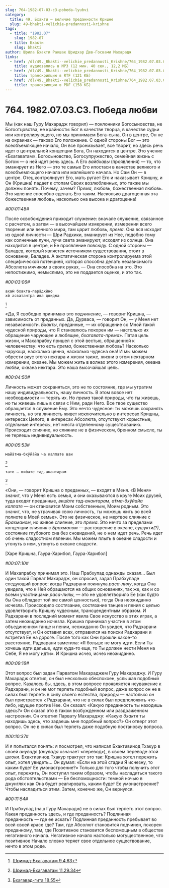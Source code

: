 ```yaml
---
slug: 764-1982-07-03-c3-pobeda-lyubvi
category:
  title: 49. Бхакти — величие преданности Кришне
  slug: 49-bhakti-velichie-predannosti-krishne
tags:
  - title: "1982.07"
    slug: 1982-07
  - title: Бхакти
    slug: bhakti
author: Шрила Бхакти Ракшак Шридхар Дев-Госвами Махарадж
links:
  - href: /dl/49._Bhakti--velichie_predannosti_Krishne/764_1982.07.03.C3_SridharMj_Pobeda_ljubvi.mp3
    title: аудиозапись в MP3 (12 мин. 40 сек., 12,2 МБ)
  - href: /dl/49._Bhakti--velichie_predannosti_Krishne/764_1982.07.03.C3_SridharMj_Pobeda_ljubvi.rtf
    title: транскрипцию в RTF (121 КБ)
  - href: /dl/49._Bhakti--velichie_predannosti_Krishne/764_1982.07.03.C3_SridharMj_Pobeda_ljubvi.pdf
    title: транскрипцию в PDF (158 КБ)
---
```


# 764. 1982.07.03.C3. Победа любви

Мы (как наш Гуру Махарадж говорил) — поклонники Богосыновства, не Богоотцовства, не крайности: Бог в качестве творца, в качестве судьи или контролирующего, но мы принимаем Бога-сына, Он в центре, Он не на окраинах — таково Его положение. С одной стороны Бог — это всеобъемлющее начало, Он все пронизывает, все творит, но здесь речь идет о центральной концепции Бога, Он находится в центре. Это учение «Бхагаватам». Богосыновство, Богосупружество, семейная жизнь с Богом — о ней идет речь здесь. А Его *вайбхавы* (проявления) — то, что эманирует из Него — это те самые Его ипостаси в качестве великого и всеобъемлющего начала или малейшего начала. Но Сам Он — в центре. Отец контролирует Его, мать ругает Его и наказывает Кришну, и Он (Кришна) падает к стопам Своих возлюбленных, это также мы должны понять. Почему, зачем? *Према*, любовь, божественная любовь. Это явление способно сделать Его таким. Насколько драгоценная эта божественная любовь, насколько она высока и драгоценна!

*#00:01:48#*

После освобождения приходит служение: вначале служение, связанное с расчетом, а затем — в высочайшем измерении, измерении всего творения или вечного мира, там царит любовь, *према.* Она вся исходит из одной личности — Шри Радхики, эманирует из Нее, подобно тому как солнечные лучи, лучи света эманируют, исходят из солнца. Она находится в центре, и Ее проявление повсюду. С одной стороны — Баладев, который является источником существования, стоит в основании, Баладев. А экстатическая сторона контролируема этой специфической потенцией, которая способна делать независимого Абсолюта мячиком в своих руках, — Она способна на это. Это непостижимо, немыслимо, это не поддается оценке, и это так.

*#00:03:06#*

    ахам̇ бхакта-пара̄дхӣно
    хй асватантра ива двиджа
[^_ftn1]

«Да, Я свободно принимаю это подчинение, — говорит Кришна, — зависимость от преданных. Да, Дурваса, — говорит Он, — у Меня нет независимости. *Бхакты*, преданные, — их обращение со Мной такой чудесной природы, что Я становлюсь покорен им — настолько их обращение чарующее и любящее, *бхагавата-према*». Пятая цель жизни, и Махапрабху пришел с этой вестью, обращенной к человечеству: что есть *према*, божественная любовь? Насколько чарующа, насколько ценна, насколько чудесна она! И мы можем обрести вкус этого нектара и жизни также, жизни в этом нектарном измерении, океане. Мы можем жить в волнах этого измерения, океана любви, океана нектара. Это наша высочайшая цель.

*#00:04:50#*

Личность может сохраняться, это не то состояние, где мы утратим нашу индивидуальность, нашу личность. В этом вовсе нет необходимости — терять их. Но *према* такой природы, что ты живешь, но ты живешь лишь в связи с Ним, ради Него. Все твое существо обращается в служение Ему. Это нечто чудесное: ты можешь сохранять личность, но эта личность живет исключительно в интересах Кришны, интересах Целого, в интересах Абсолюта, отсутствуют корыстные, отдельные интересы, нет места отделенному существованию. Происходит слияние, но слияние не в физическом, бренном смысле, ты не теряешь индивидуальность.

*#00:05:53#*

    майа̄тма-бхӯйа̄йа ча калпате ваи
[^_ftn2]

    тато … виш́ате тад-анантарам
[^_ftn3]

«Они, — говорит Кришна о преданных, — входят в Меня. «В Меня» значит, что у Меня есть семья, и они оказываются в круге Моих друзей, туда входят преданные, *виш́ате тад-анантарам*, *а̄тма-бхӯйа̄йа калпате* — он становится Моим собственным, Моим родным. Это значит, что, не утрачивая свою личность, ты можешь жить во всей полноте в Моей семье». Это не физическое, не мертвое слияние с *Брахманом*, но живое слияние, это *према*. Это нечто за пределами концепции слияния с *Брахманом* — растворение в океане, *сушукти(?)*, состояние глубокого сна без сновидений, не о нем идет речь. Речь идет об очень сладостном явлении. Мы можем плыть в океане сладости и утонуть в нем, утонуть в океане сладости.

[Харе Кришна, Гаура-Харибол, Гаура-Харибол]

*#00:07:10#*

И Махапрабху принимал это. Наш Прабхупад однажды сказал… Был один такой Парват Махарадж, он спросил, задал Прабхупаде следующий вопрос: когда Радхарани покинула *раса-лилу*, когда Она увидела, что к Ней обращаются на общих основаниях, так же, как и со всеми участницами *раса-лилы*, — это не удовлетворило Ее (как будто бы Она обладает той же самой ценностью), тогда Она неожиданно исчезла. Происходило состязание, состязание танцев и пения с целью удовлетворить Кришну чудесным, трансцендентным образом. И Радхарани в последний момент явила Свое искусство в этих играх, а затем неожиданно исчезла. Кришна принимал участие в этом объединенном танце и пении, неожиданно Он увидел, что Радхарани отсутствует, и Он оставил всех, отправился на поиски Радхарани и встретил Ее на дороге. После того как Они прошли какое-то расстояние, Радхарани заметила: «Я больше не могу идти. Если Ты хочешь идти дальше, идти куда-то еще, то Ты должен нести Меня на Себе, Я не могу идти». И Кришна исчез, исчез неожиданно.

*#00:09:16#*

Этот вопрос был задан Парватом Махараджем Гуру Махараджу. И Гуру Махарадж ответил, он был несколько обеспокоен, услышав подобный вопрос. Казалось бы, здесь, в этом вопросе проявляется неуважение к Радхарани, и он не мог терпеть подобный вопрос, даже вопрос он не в силах был терпеть в силу своего естества, природы — настолько он был пристрастен к Радхарани, что не в силах был предположить что-либо, идущее против Нее. Он сказал: «Какую преданность ты находишь здесь?» Он сказал это в таком возбужденном или раздраженном настроении. Он ответил Парвату Махараджу: «Какую *бхакти* ты находишь здесь, что задаешь мне подобный вопрос?» Он отверг этот вопрос. Он не в силах был терпеть даже подобную постановку вопроса.

*#00:10:37#*

И я попытался понять: я посмотрел, что написал Бхактивинод Тхакур в своей *ануваде* (*анувада* означает «перевод»), в своем переводе этой *шлоки*. Бхактивинод Тхакур трактует это так: Кришна хотел пережить опыт, хотел увидеть… Он думал: «Если на этой стадии Я исчезну, то каким будет Ее умонастроение?» Только для того чтобы получить этот опыт, пережить, Он поступил таким образом, чтобы насладиться такого рода обстоятельствами — Ее беспомощности: темной ночью в джунглях как Она будет реагировать, каким будет Ее умонастроение? Чтобы насладиться этим. Затем, конечно же, Он вернулся.

*#00:11:54#*

И Прабхупад (наш Гуру Махарадж) не в силах был терпеть этот вопрос. Какая преданность здесь, и где преданность? Подлинная преданность — где ее искать? Подлинная преданность пребывает во всей своей красе где? Там, где Абсолют становится подчинен, покорен преданному, там, где Позитивное становится беспомощным в обществе негативного начала. Негативное начало настолько могущественное, что позитивное Начало словно теряет свое отдельное существование, нечто в этом роде.



[^_ftn1]: [Шримад-Бхагаватам 9.4.63](../notes/shrimad-bhagavatam/shrimad-bhagavatam-9-4-63.md)

[^_ftn2]: [Шримад-Бхагаватам 11.29.34](../notes/shrimad-bhagavatam/shrimad-bhagavatam-11-29-34.md)

[^_ftn3]: [Бхагавад-гита 18.55](../notes/bhagavad-gita/bhagavad-gita-18-55.md)
